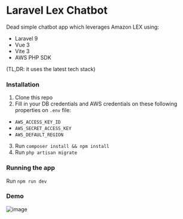 # Laravel Lex Chatbot

Dead simple chatbot app which leverages Amazon LEX using:
- Laravel 9
- Vue 3
- Vite 3
- AWS PHP SDK

(TL,DR: it uses the latest tech stack)

### Installation

1. Clone this repo
2. Fill in your DB credentials and AWS credentials on these following properties on `.env` file:
- `AWS_ACCESS_KEY_ID`
- `AWS_SECRET_ACCESS_KEY`
- `AWS_DEFAULT_REGION`
3. Run `composer install && npm install`
4. Run `php artisan migrate`

### Running the app

Run `npm run dev`

### Demo
![image](https://i.imgur.com/jy8Og9p.gif)
